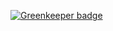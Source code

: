 

[![Greenkeeper badge](https://badges.greenkeeper.io/Workpop/redux-tracer.svg)](https://greenkeeper.io/)